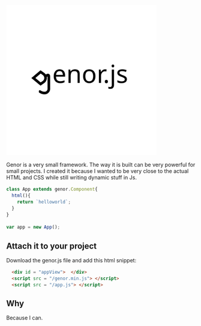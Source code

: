 <img src="/logo.svg" width="400" height="400">

Genor is a very small framework. The way it is built can be very powerful for small projects.
I created it because I wanted to be very close to the actual HTML and CSS while still writing dynamic stuff in Js.
```javascript
class App extends genor.Component{
  html(){
    return `helloworld`;
  }
}

var app = new App();
```

## Attach it to your project
Download the genor.js file and add this html snippet:

```html
  <div id = "appView">  </div>
  <script src = "/genor.min.js"> </script>
  <script src = "/app.js"> </script>
```

## Why
Because I can.

